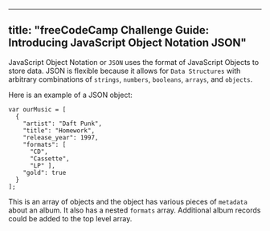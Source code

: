 
---
title: "freeCodeCamp Challenge Guide: Introducing JavaScript Object Notation JSON"
---

JavaScript Object Notation or `JSON` uses the format of JavaScript Objects to store data. JSON is flexible because it allows for `Data Structures` with arbitrary combinations of `strings`, `numbers`, `booleans`, `arrays`, and `objects`.

Here is an example of a JSON object:

    var ourMusic = [
      {
        "artist": "Daft Punk",
        "title": "Homework",
        "release_year": 1997,
        "formats": [ 
          "CD", 
          "Cassette", 
          "LP" ],
        "gold": true
      }
    ];

This is an array of objects and the object has various pieces of `metadata` about an album. It also has a nested `formats` array. Additional album records could be added to the top level array.
